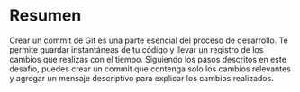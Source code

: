 # Resumen

Crear un commit de Git es una parte esencial del proceso de desarrollo. Te permite guardar instantáneas de tu código y llevar un registro de los cambios que realizas con el tiempo. Siguiendo los pasos descritos en este desafío, puedes crear un commit que contenga solo los cambios relevantes y agregar un mensaje descriptivo para explicar los cambios realizados.

